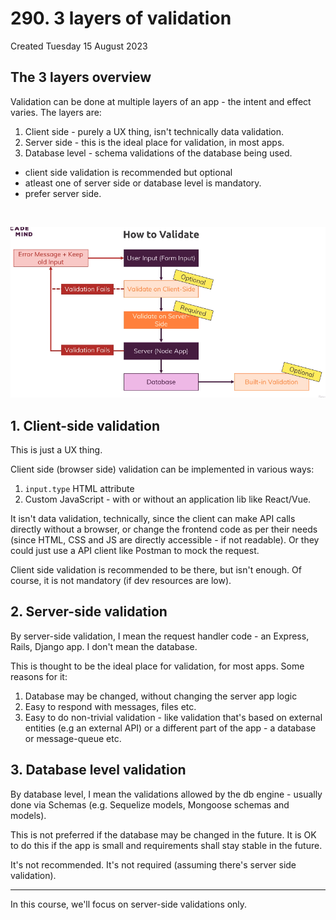 # 290. 3 layers of validation
Created Tuesday 15 August 2023

## The 3 layers overview
Validation can be done at multiple layers of an app - the intent and effect varies. The layers are:
1. Client side - purely a UX thing, isn't technically data validation.
2. Server side - this is the ideal place for validation, in most apps.
3. Database level - schema validations of the database being used.

- client side validation is recommended but optional
- atleast one of server side or database level is mandatory. 
- prefer server side.

&nbsp;
&nbsp;

![](/assets/290_3_layers_of_validation-image-1.png)


## 1. Client-side validation
This is just a UX thing.

Client side (browser side) validation can be implemented in various ways:
1. `input.type` HTML attribute
2. Custom JavaScript - with or without an application lib like React/Vue.
   
It isn't data validation, technically, since the client can make API calls directly without a browser, or change the frontend code as per their needs (since HTML, CSS and JS are directly accessible - if not readable).
Or they could just use a API client like Postman to mock the request.

Client side validation is recommended to be there, but isn't enough. Of course, it is not mandatory (if dev resources are low).


## 2. Server-side validation
By server-side validation, I mean the request handler code - an Express, Rails, Django app. I don't mean the database.

This is thought to be the ideal place for validation, for most apps. Some reasons for it:
1. Database may be changed, without changing the server app logic
2. Easy to respond with messages, files etc.
3. Easy to do non-trivial validation - like validation that's based on external entities (e.g an external API) or a different part of the app - a database or message-queue etc.


## 3. Database level validation
By database level, I mean the validations allowed by the db engine - usually done via Schemas (e.g. Sequelize models, Mongoose schemas and models).

This is not preferred if the database may be changed in the future.
It is OK to do this if the app is small and requirements shall stay stable in the future.

It's not recommended. It's not required (assuming there's server side validation).

---

In this course, we'll focus on server-side validations only.